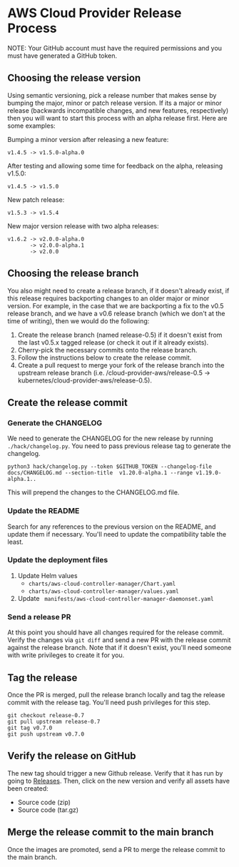 # AWS Cloud Provider Release Process

NOTE: Your GitHub account must have the required permissions and you must have generated a GitHub token.

## Choosing the release version

Using semantic versioning, pick a release number that makes sense by bumping the major, minor or patch release version.  If its a major or minor release (backwards incompatible changes, and new features, respectively) then you will want to start this process with an alpha release first.  Here are some examples:

Bumping a minor version after releasing a new feature:
```
v1.4.5 -> v1.5.0-alpha.0
```

After testing and allowing some time for feedback on the alpha, releasing v1.5.0:
```
v1.4.5 -> v1.5.0
```

New patch release:
```
v1.5.3 -> v1.5.4
```

New major version release with two alpha releases:
```
v1.6.2 -> v2.0.0-alpha.0
       -> v2.0.0-alpha.1
       -> v2.0.0
```

## Choosing the release branch
You also might need to create a release branch, if it doesn't already exist, if this release requires backporting changes to an older major or minor version.  For example, in the case that we are backporting a fix to the v0.5 release branch, and we have a v0.6 release branch (which we don't at the time of writing), then we would do the following:

1. Create the release branch (named release-0.5) if it doesn't exist from the last v0.5.x tagged release (or check it out if it already exists).
2. Cherry-pick the necessary commits onto the release branch.
3. Follow the instructions below to create the release commit.
4. Create a pull request to merge your fork of the release branch into the upstream release branch (i.e. <user>/cloud-provider-aws/release-0.5 -> kubernetes/cloud-provider-aws/release-0.5).

## Create the release commit

### Generate the CHANGELOG
We need to generate the CHANGELOG for the new release by running `./hack/changelog.py`. You need to pass previous release tag to generate the changelog.

```
python3 hack/changelog.py --token $GITHUB_TOKEN --changelog-file docs/CHANGELOG.md --section-title  v1.20.0-alpha.1 --range v1.19.0-alpha.1..
```
This will prepend the changes to the CHANGELOG.md file.

### Update the README
Search for any references to the previous version on the README, and update them if necessary. You'll need to update the compatibility table the least.

### Update the deployment files
1. Update Helm values
   - `charts/aws-cloud-controller-manager/Chart.yaml`
   - `charts/aws-cloud-controller-manager/values.yaml`
1. Update ` manifests/aws-cloud-controller-manager-daemonset.yaml`

### Send a release PR
At this point you should have all changes required for the release commit. Verify the changes via `git diff` and send a new PR with the release commit against the release branch. Note that if it doesn't exist, you'll need someone with write privileges to create it for you.

## Tag the release

Once the PR is merged, pull the release branch locally and tag the release commit with the release tag. You'll need push privileges for this step.

```
git checkout release-0.7
git pull upstream release-0.7
git tag v0.7.0
git push upstream v0.7.0
```

## Verify the release on GitHub

The new tag should trigger a new Github release. Verify that it has run by going to [Releases](https://github.com/kubernetes/cloud-provider-aws/releases). Then, click on the new version and verify all assets have been created:

- Source code (zip)
- Source code (tar.gz)

## Merge the release commit to the main branch

Once the images are promoted, send a PR to merge the release commit to the main branch.
